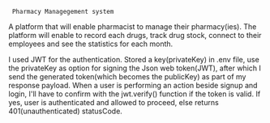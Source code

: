      Pharmacy Managegement system
 A platform that will enable pharmacist to
manage their pharmacy(ies). The platform 
will enable to record each drugs, track 
drug stock, connect to their employees and 
see the statistics for each month.


I used JWT for the authentication.
Stored a key(privateKey) in .env file, use 
the privateKey as option for signing the 
Json web token(JWT), after which I send 
the generated token(which becomes the
publicKey) as part of my response
payload. When a user is performing an 
action beside signup and login, I'll have
to confirm with the jwt.verify() function
 if the token is valid. If yes, user is
authenticated and allowed to proceed, else
returns 401(unauthenticated) statusCode.
